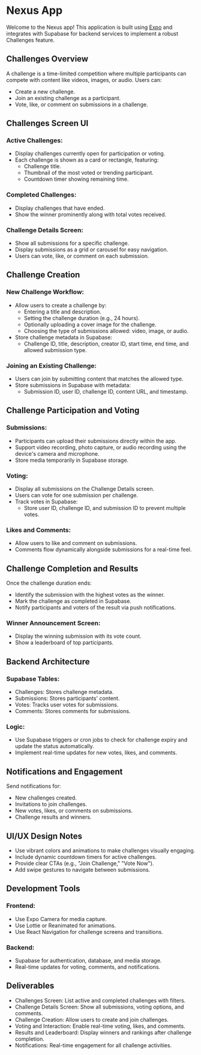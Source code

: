 # Nexus App

Welcome to the Nexus app! This application is built using [Expo](https://expo.dev) and integrates with Supabase for backend services to implement a robust Challenges feature.

## Challenges Overview

A challenge is a time-limited competition where multiple participants can compete with content like videos, images, or audio. Users can:
- Create a new challenge.
- Join an existing challenge as a participant.
- Vote, like, or comment on submissions in a challenge.

## Challenges Screen UI

### Active Challenges:
- Display challenges currently open for participation or voting.
- Each challenge is shown as a card or rectangle, featuring:
  - Challenge title.
  - Thumbnail of the most voted or trending participant.
  - Countdown timer showing remaining time.

### Completed Challenges:
- Display challenges that have ended.
- Show the winner prominently along with total votes received.

### Challenge Details Screen:
- Show all submissions for a specific challenge.
- Display submissions as a grid or carousel for easy navigation.
- Users can vote, like, or comment on each submission.

## Challenge Creation

### New Challenge Workflow:
- Allow users to create a challenge by:
  - Entering a title and description.
  - Setting the challenge duration (e.g., 24 hours).
  - Optionally uploading a cover image for the challenge.
  - Choosing the type of submissions allowed: video, image, or audio.
- Store challenge metadata in Supabase:
  - Challenge ID, title, description, creator ID, start time, end time, and allowed submission type.

### Joining an Existing Challenge:
- Users can join by submitting content that matches the allowed type.
- Store submissions in Supabase with metadata:
  - Submission ID, user ID, challenge ID, content URL, and timestamp.

## Challenge Participation and Voting

### Submissions:
- Participants can upload their submissions directly within the app.
- Support video recording, photo capture, or audio recording using the device's camera and microphone.
- Store media temporarily in Supabase storage.

### Voting:
- Display all submissions on the Challenge Details screen.
- Users can vote for one submission per challenge.
- Track votes in Supabase:
  - Store user ID, challenge ID, and submission ID to prevent multiple votes.

### Likes and Comments:
- Allow users to like and comment on submissions.
- Comments flow dynamically alongside submissions for a real-time feel.

## Challenge Completion and Results

Once the challenge duration ends:
- Identify the submission with the highest votes as the winner.
- Mark the challenge as completed in Supabase.
- Notify participants and voters of the result via push notifications.

### Winner Announcement Screen:
- Display the winning submission with its vote count.
- Show a leaderboard of top participants.

## Backend Architecture

### Supabase Tables:
- Challenges: Stores challenge metadata.
- Submissions: Stores participants' content.
- Votes: Tracks user votes for submissions.
- Comments: Stores comments for submissions.

### Logic:
- Use Supabase triggers or cron jobs to check for challenge expiry and update the status automatically.
- Implement real-time updates for new votes, likes, and comments.

## Notifications and Engagement

Send notifications for:
- New challenges created.
- Invitations to join challenges.
- New votes, likes, or comments on submissions.
- Challenge results and winners.

## UI/UX Design Notes

- Use vibrant colors and animations to make challenges visually engaging.
- Include dynamic countdown timers for active challenges.
- Provide clear CTAs (e.g., "Join Challenge," "Vote Now").
- Add swipe gestures to navigate between submissions.

## Development Tools

### Frontend:
- Use Expo Camera for media capture.
- Use Lottie or Reanimated for animations.
- Use React Navigation for challenge screens and transitions.

### Backend:
- Supabase for authentication, database, and media storage.
- Real-time updates for voting, comments, and notifications.

## Deliverables
- Challenges Screen: List active and completed challenges with filters.
- Challenge Details Screen: Show all submissions, voting options, and comments.
- Challenge Creation: Allow users to create and join challenges.
- Voting and Interaction: Enable real-time voting, likes, and comments.
- Results and Leaderboard: Display winners and rankings after challenge completion.
- Notifications: Real-time engagement for all challenge activities.
